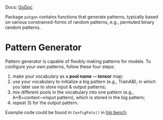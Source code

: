 Docs: [GoDoc](https://pkg.go.dev/github.com/emer/emergent/patgen)

Package `patgen` contains functions that generate patterns, typically based on various constrained-forms of random patterns, e.g., permuted binary random patterns.

# Pattern Generator

Pattern generator is capable of flexibly making patterns for models. To configure your own patterns, follow these four steps: 

1) make your vocabulary as a **pool name -- tensor** map; 
2) use your vocabulary to initialize a big pattern (e.g., TrainAB), in which you later use to store input & output patterns; 
3) mix different pools in the vocabulary into one pattern (e.g., A+B+context-->input pattern), which is stored in the big pattern; 
4) repeat 3) for the output pattern.

Example code could be found in `ConfigPats()` in [hip bench](https://github.com/emer/leabra/blob/main/examples/hip_bench/hip_bench.go).
